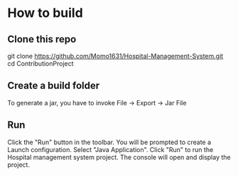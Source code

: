# How to build
## Clone this repo
git clone https://github.com/Momo1631/Hospital-Management-System.git
cd ContributionProject



## Create a build folder
To generate a jar, you have to invoke File -> Export -> Jar File



## Run
Click the "Run" button in the toolbar.
You will be prompted to create a Launch configuration. Select "Java Application".
Click "Run" to run the Hospital management system project. The console will open and display the project.
